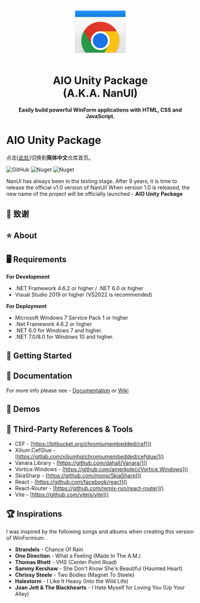 <p align="center">
    <img src="./Documentation~/WinFormiumLogo.png" width="144" />
</p>
<h1 align="center">AIO Unity Package<br />(A.K.A. NanUI)</h1>
<p align="center"><strong>Easily build powerful WinForm applications with HTML, CSS and JavaScript.</strong></p>

# AIO Unity Package

点击[[此处]](https://git.code.tencent.com/UnityLibs/com.self.package/)切换到**简体中文**仓库首页。

![GitHub](https://git.code.tencent.com/UnityLibs/com.self.package)
![Nuget](https://img.shields.io/nuget/v/NetDimension.NanUI)
![Nuget](https://img.shields.io/nuget/dt/NetDimension.NanUI)

NanUI has always been in the testing stage. After 9 years, it is time to release the official v1.0 version of NanUI! When version 1.0 is released, the new name of the project will be officially launched - **AIO Unity Package**

## 📢 致谢

## ⭐ About

## 🖥️ Requirements

**For Development**

- .NET Framework 4.6.2 or higher / .NET 6.0 or higher
- Visual Studio 2019 or higher (VS2022 is recommended)

**For Deployment**

- Microsoft Windows 7 Service Pack 1 or higher
- .Net Framework 4.6.2 or higher
- .NET 6.0 for Windows 7 and higher.
- .NET 7.0/8.0 for Windows 10 and higher.

## 🧰 Getting Started

## 📖 Documentation

For more info please see - [Documentation](docs/README.md) or [Wiki](https://git.code.tencent.com/UnityLibs/com.self.package/wiki)

## 🤖 Demos

## 🔗 Third-Party References & Tools

- CEF - [https://bitbucket.org/chromiumembedded/cef]()
- Xilium.CefGlue - [https://gitlab.com/xiliumhq/chromiumembedded/cefglue/]()
- Vanara.Library - [https://github.com/dahall/Vanara/]()
- Vortice.Windows - [https://github.com/amerkoleci/Vortice.Windows]()
- SkiaSharp - [https://github.com/mono/SkiaSharp]()
- React - [https://github.com/facebook/react]()
- React-Router - [https://github.com/remix-run/react-router]()
- Vite - [https://github.com/vitejs/vite]()

## 🏆 Inspirations

I was inspired by the following songs and albums when creating this version of WinFormium.

- **Strandels** - Chance Of Rain
- **One Direction** - What a Feeling (Made In The A.M.)
- **Thomas Rhett** - VHS (Center Point Road)
- **Sammy Kershaw** - She Don't Know She's Beautiful (Haunted Heart)
- **Chrissy Steele** - Two Bodies (Magnet To Steele)
- **Halestorm** - I Like It Heavy (Into the Wild Life)
- **Joan Jett & The Blackhearts** - I Hate Myself for Loving You (Up Your Alley)